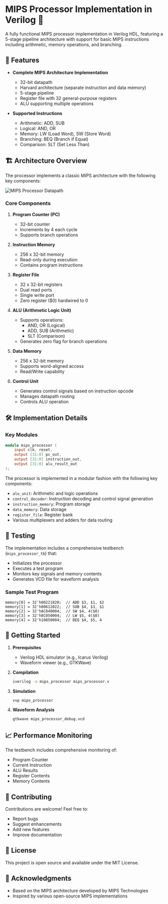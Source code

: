 # MIPS Processor Implementation in Verilog 🚀

A fully functional MIPS processor implementation in Verilog HDL, featuring a 5-stage pipeline architecture with support for basic MIPS instructions including arithmetic, memory operations, and branching.

## 🎯 Features

- **Complete MIPS Architecture Implementation**
  - 32-bit datapath
  - Harvard architecture (separate instruction and data memory)
  - 5-stage pipeline
  - Register file with 32 general-purpose registers
  - ALU supporting multiple operations

- **Supported Instructions**
  - Arithmetic: ADD, SUB
  - Logical: AND, OR
  - Memory: LW (Load Word), SW (Store Word)
  - Branching: BEQ (Branch if Equal)
  - Comparison: SLT (Set Less Than)

## 🏗️ Architecture Overview

The processor implements a classic MIPS architecture with the following key components:

![MIPS Processor Datapath](mips-datapath-diagram)

### Core Components

1. **Program Counter (PC)**
   - 32-bit counter
   - Increments by 4 each cycle
   - Supports branch operations

2. **Instruction Memory**
   - 256 x 32-bit memory
   - Read-only during execution
   - Contains program instructions

3. **Register File**
   - 32 x 32-bit registers
   - Dual read ports
   - Single write port
   - Zero register ($0) hardwired to 0

4. **ALU (Arithmetic Logic Unit)**
   - Supports operations:
     - AND, OR (Logical)
     - ADD, SUB (Arithmetic)
     - SLT (Comparison)
   - Generates zero flag for branch operations

5. **Data Memory**
   - 256 x 32-bit memory
   - Supports word-aligned access
   - Read/Write capability

6. **Control Unit**
   - Generates control signals based on instruction opcode
   - Manages datapath routing
   - Controls ALU operation

## 🛠️ Implementation Details

### Key Modules

```verilog
module mips_processor (
    input clk, reset,
    output [31:0] pc_out,
    output [31:0] instruction_out,
    output [31:0] alu_result_out
);
```

The processor is implemented in a modular fashion with the following key components:

- `alu_unit`: Arithmetic and logic operations
- `control_decoder`: Instruction decoding and control signal generation
- `instruction_memory`: Program storage
- `data_memory`: Data storage
- `register_file`: Register bank
- Various multiplexers and adders for data routing

## 🧪 Testing

The implementation includes a comprehensive testbench (`mips_processor_tb`) that:
- Initializes the processor
- Executes a test program
- Monitors key signals and memory contents
- Generates VCD file for waveform analysis

### Sample Test Program
```
memory[0] = 32'h00221820;  // ADD $3, $1, $2
memory[1] = 32'h00612022;  // SUB $4, $3, $1
memory[2] = 32'hAC040004;  // SW $4, 4($0)
memory[3] = 32'h8C050004;  // LW $5, 4($0)
memory[4] = 32'h10850004;  // BEQ $4, $5, 4
```

## 🚀 Getting Started

1. **Prerequisites**
   - Verilog HDL simulator (e.g., Icarus Verilog)
   - Waveform viewer (e.g., GTKWave)

2. **Compilation**
   ```bash
   iverilog -o mips_processor mips_processor.v
   ```

3. **Simulation**
   ```bash
   vvp mips_processor
   ```

4. **Waveform Analysis**
   ```bash
   gtkwave mips_processor_debug.vcd
   ```

## 📈 Performance Monitoring

The testbench includes comprehensive monitoring of:
- Program Counter
- Current Instruction
- ALU Results
- Register Contents
- Memory Contents

## 🤝 Contributing

Contributions are welcome! Feel free to:
- Report bugs
- Suggest enhancements
- Add new features
- Improve documentation

## 📝 License

This project is open source and available under the MIT License.

## 🙏 Acknowledgments

- Based on the MIPS architecture developed by MIPS Technologies
- Inspired by various open-source MIPS implementations
